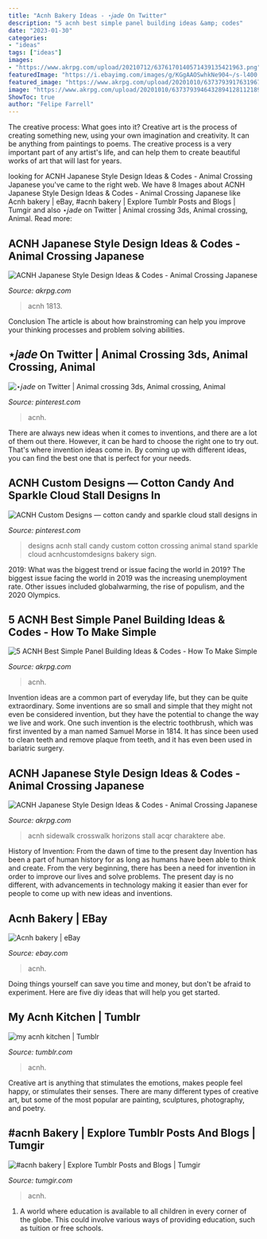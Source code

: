```yaml
---
title: "Acnh Bakery Ideas - ⋆𝘫𝘢𝘥𝘦 On Twitter"
description: "5 acnh best simple panel building ideas &amp; codes"
date: "2023-01-30"
categories:
- "ideas"
tags: ["ideas"]
images:
- "https://www.akrpg.com/upload/20210712/6376170140571439135421963.png"
featuredImage: "https://i.ebayimg.com/images/g/KGgAAOSwhkNe904~/s-l400.jpg"
featured_image: "https://www.akrpg.com/upload/20201010/6373793917631967709468565.png"
image: "https://www.akrpg.com/upload/20201010/6373793946432894128112189.png"
ShowToc: true
author: "Felipe Farrell"
---
```



The creative process: What goes into it?
Creative art is the process of creating something new, using your own imagination and creativity. It can be anything from paintings to poems. The creative process is a very important part of any artist's life, and can help them to create beautiful works of art that will last for years.

	

		
looking for ACNH Japanese Style Design Ideas &amp; Codes - Animal Crossing Japanese you've came to the right web. We have 8 Images about ACNH Japanese Style Design Ideas &amp; Codes - Animal Crossing Japanese like Acnh bakery | eBay, #acnh bakery | Explore Tumblr Posts and Blogs | Tumgir and also ⋆𝘫𝘢𝘥𝘦 on Twitter | Animal crossing 3ds, Animal crossing, Animal. Read more:
		
    
## ACNH Japanese Style Design Ideas &amp; Codes - Animal Crossing Japanese

<img loading=lazy src="https://www.akrpg.com/upload/20201010/6373793946432894128112189.png" onerror="this.onerror=null;this.src='https://tse2.mm.bing.net/th?id=OIP.mg7XTrqp4tFIqn2nGadj5gHaD-&amp;pid=15.1';" alt="ACNH Japanese Style Design Ideas &amp; Codes - Animal Crossing Japanese">

_Source: akrpg.com_

>acnh 1813. 

	

Conclusion
The article is about how brainstroming can help you improve your thinking processes and problem solving abilities.

    
## ⋆𝘫𝘢𝘥𝘦 On Twitter | Animal Crossing 3ds, Animal Crossing, Animal

<img loading=lazy src="https://i.pinimg.com/originals/a0/e7/64/a0e764a07b6a61684b41691272ceec3b.png" onerror="this.onerror=null;this.src='https://tse2.mm.bing.net/th?id=OIP.xZmkwTqs-m8a9hvgb7E9JwHaEK&amp;pid=15.1';" alt="⋆𝘫𝘢𝘥𝘦 on Twitter | Animal crossing 3ds, Animal crossing, Animal">

_Source: pinterest.com_

>acnh. 

	

There are always new ideas when it comes to inventions, and there are a lot of them out there. However, it can be hard to choose the right one to try out. That's where invention ideas come in. By coming up with different ideas, you can find the best one that is perfect for your needs.

    
## ACNH Custom Designs — Cotton Candy And Sparkle Cloud Stall Designs In

<img loading=lazy src="https://i.pinimg.com/originals/e6/51/05/e65105b611a489d17e54dfcf3e385af5.png" onerror="this.onerror=null;this.src='https://tse2.mm.bing.net/th?id=OIP.8B3BfMYHH5Sr-L2ExSPd0gHaCx&amp;pid=15.1';" alt="ACNH Custom Designs — cotton candy and sparkle cloud stall designs in">

_Source: pinterest.com_

>designs acnh stall candy custom cotton crossing animal stand sparkle cloud acnhcustomdesigns bakery sign. 

	

2019: What was the biggest trend or issue facing the world in 2019?
The biggest issue facing the world in 2019 was the increasing unemployment rate. Other issues included globalwarming, the rise of populism, and the 2020 Olympics.

    
## 5 ACNH Best Simple Panel Building Ideas &amp; Codes - How To Make Simple

<img loading=lazy src="https://www.akrpg.com/upload/20210712/6376170140571439135421963.png" onerror="this.onerror=null;this.src='https://tse1.mm.bing.net/th?id=OIP.TtQkEA-PRGbQqAfDJkDfSgHaD_&amp;pid=15.1';" alt="5 ACNH Best Simple Panel Building Ideas &amp; Codes - How To Make Simple">

_Source: akrpg.com_

>acnh. 

	

Invention ideas are a common part of everyday life, but they can be quite extraordinary. Some inventions are so small and simple that they might not even be considered invention, but they have the potential to change the way we live and work. One such invention is the electric toothbrush, which was first invented by a man named Samuel Morse in 1814. It has since been used to clean teeth and remove plaque from teeth, and it has even been used in bariatric surgery.

    
## ACNH Japanese Style Design Ideas &amp; Codes - Animal Crossing Japanese

<img loading=lazy src="https://www.akrpg.com/upload/20201010/6373793917631967709468565.png" onerror="this.onerror=null;this.src='https://tse1.mm.bing.net/th?id=OIP.ZdK5Z8YtR2TavFQVvtIJcQHaD-&amp;pid=15.1';" alt="ACNH Japanese Style Design Ideas &amp; Codes - Animal Crossing Japanese">

_Source: akrpg.com_

>acnh sidewalk crosswalk horizons stall acqr charaktere abe. 

	

History of Invention: From the dawn of time to the present day
Invention has been a part of human history for as long as humans have been able to think and create. From the very beginning, there has been a need for invention in order to improve our lives and solve problems. The present day is no different, with advancements in technology making it easier than ever for people to come up with new ideas and inventions.

    
## Acnh Bakery | EBay

<img loading=lazy src="https://i.ebayimg.com/images/g/KGgAAOSwhkNe904~/s-l400.jpg" onerror="this.onerror=null;this.src='https://tse4.mm.bing.net/th?id=OIP.FMmqGJvN2lGVbs5dhQFeQwAAAA&amp;pid=15.1';" alt="Acnh bakery | eBay">

_Source: ebay.com_

>acnh. 

	

Doing things yourself can save you time and money, but don't be afraid to experiment. Here are five diy ideas that will help you get started.

    
## My Acnh Kitchen | Tumblr

<img loading=lazy src="https://64.media.tumblr.com/502db8d7a82ae1975dda27c34b1292aa/0e30c7f693d5c9c0-57/s640x960/70664ffb81376453a6e1ca099d46f025c60c0695.jpg" onerror="this.onerror=null;this.src='https://tse2.mm.bing.net/th?id=OIP.QzWejAxZUMATe1nL82_m-wHaEK&amp;pid=15.1';" alt="my acnh kitchen | Tumblr">

_Source: tumblr.com_

>acnh. 

	

Creative art is anything that stimulates the emotions, makes people feel happy, or stimulates their senses. There are many different types of creative art, but some of the most popular are painting, sculptures, photography, and poetry.

    
## #acnh Bakery | Explore Tumblr Posts And Blogs | Tumgir

<img loading=lazy src="https://64.media.tumblr.com/022bbcd45df51dec2437a765c2cbcccb/77f138de935d3752-7a/s500x750/2dbf222fb26f34a591e30460201b7b45c83e7900.png" onerror="this.onerror=null;this.src='https://tse3.mm.bing.net/th?id=OIP.L8Us8ZZNzh4oa-C6lkk4mQHaEK&amp;pid=15.1';" alt="#acnh bakery | Explore Tumblr Posts and Blogs | Tumgir">

_Source: tumgir.com_

>acnh. 

	

1. A world where education is available to all children in every corner of the globe. This could involve various ways of providing education, such as tuition or free schools. 

